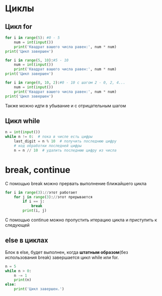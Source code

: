 # Циклы
## Цикл for
```python
for i in range(5): #0 - 5
    num = int(input())
    print('Квадрат вашего числа равен:', num * num)
print('Цикл завершен')

for i in range(5, 10):#5 - 10
    num = int(input())
    print('Квадрат вашего числа равен:', num * num)
print('Цикл завершен')

for i in range(0, 10, 2):#0 - 10 с шагом 2 - 0, 2, 4...
    num = int(input())
    print('Квадрат вашего числа равен:', num * num)
print('Цикл завершен')
```

Также можно идти в убывание и с отрицательным шагом

## Цикл while
```python
n = int(input())
while n != 0:  # пока в числе есть цифры
    last_digit = n % 10  # получить последнюю цифру
    # код обработки последней цифры
    n = n // 10  # удалить последнюю цифру из числа
```

# break, continue
С помощью break можно прервать выполнение ближайшего цикла

```python
for i in range(3)://этот работает
    for j in range(3)://этот прерывается
        if i == j:
            break
        print(i, j)
```

С помощью continue можно пропустить итерацию цикла и приступить к следующей

## else в циклах
Блок в else, будет выполнен, когда **штатным образом**(без использования break) завершается цикл while или for.

```python
n = 5
while n > 0:
    n -= 1
    print(n)
else:
    print('Цикл завершен.')
```

